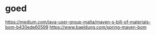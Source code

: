 # goed

https://medium.com/java-user-group-malta/maven-s-bill-of-materials-bom-b430ede60599
https://www.baeldung.com/spring-maven-bom
